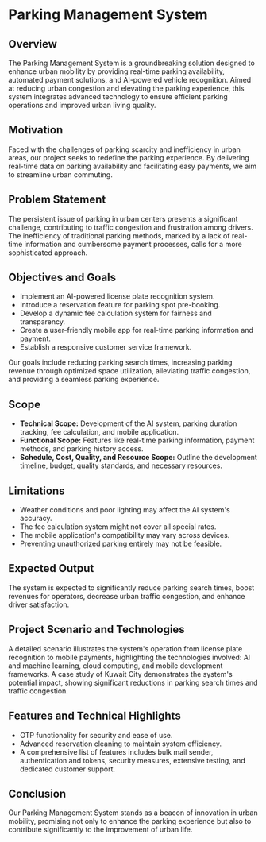 # Parking Management System

## Overview
The Parking Management System is a groundbreaking solution designed to enhance urban mobility by providing real-time parking availability, automated payment solutions, and AI-powered vehicle recognition. Aimed at reducing urban congestion and elevating the parking experience, this system integrates advanced technology to ensure efficient parking operations and improved urban living quality.

## Motivation
Faced with the challenges of parking scarcity and inefficiency in urban areas, our project seeks to redefine the parking experience. By delivering real-time data on parking availability and facilitating easy payments, we aim to streamline urban commuting.

## Problem Statement
The persistent issue of parking in urban centers presents a significant challenge, contributing to traffic congestion and frustration among drivers. The inefficiency of traditional parking methods, marked by a lack of real-time information and cumbersome payment processes, calls for a more sophisticated approach.

## Objectives and Goals
- Implement an AI-powered license plate recognition system.
- Introduce a reservation feature for parking spot pre-booking.
- Develop a dynamic fee calculation system for fairness and transparency.
- Create a user-friendly mobile app for real-time parking information and payment.
- Establish a responsive customer service framework.

Our goals include reducing parking search times, increasing parking revenue through optimized space utilization, alleviating traffic congestion, and providing a seamless parking experience.

## Scope
- **Technical Scope:** Development of the AI system, parking duration tracking, fee calculation, and mobile application.
- **Functional Scope:** Features like real-time parking information, payment methods, and parking history access.
- **Schedule, Cost, Quality, and Resource Scope:** Outline the development timeline, budget, quality standards, and necessary resources.

## Limitations
- Weather conditions and poor lighting may affect the AI system's accuracy.
- The fee calculation system might not cover all special rates.
- The mobile application's compatibility may vary across devices.
- Preventing unauthorized parking entirely may not be feasible.

## Expected Output
The system is expected to significantly reduce parking search times, boost revenues for operators, decrease urban traffic congestion, and enhance driver satisfaction.

## Project Scenario and Technologies
A detailed scenario illustrates the system's operation from license plate recognition to mobile payments, highlighting the technologies involved: AI and machine learning, cloud computing, and mobile development frameworks. A case study of Kuwait City demonstrates the system's potential impact, showing significant reductions in parking search times and traffic congestion.

## Features and Technical Highlights
- OTP functionality for security and ease of use.
- Advanced reservation cleaning to maintain system efficiency.
- A comprehensive list of features includes bulk mail sender, authentication and tokens, security measures, extensive testing, and dedicated customer support.

## Conclusion
Our Parking Management System stands as a beacon of innovation in urban mobility, promising not only to enhance the parking experience but also to contribute significantly to the improvement of urban life.

